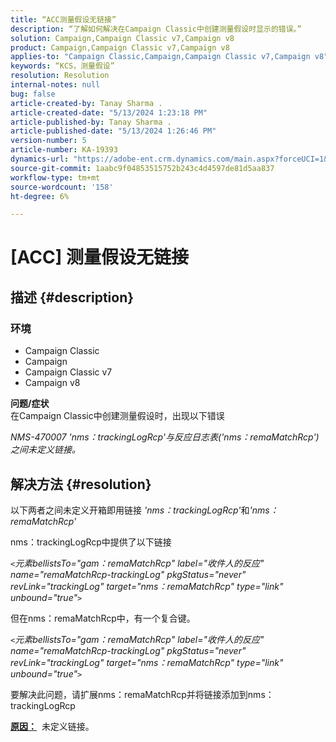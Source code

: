 ```yaml
---
title: “ACC测量假设无链接”
description: “了解如何解决在Campaign Classic中创建测量假设时显示的错误。”
solution: Campaign,Campaign Classic v7,Campaign v8
product: Campaign,Campaign Classic v7,Campaign v8
applies-to: "Campaign Classic,Campaign,Campaign Classic v7,Campaign v8"
keywords: “KCS，测量假设”
resolution: Resolution
internal-notes: null
bug: false
article-created-by: Tanay Sharma .
article-created-date: "5/13/2024 1:23:18 PM"
article-published-by: Tanay Sharma .
article-published-date: "5/13/2024 1:26:46 PM"
version-number: 5
article-number: KA-19393
dynamics-url: "https://adobe-ent.crm.dynamics.com/main.aspx?forceUCI=1&pagetype=entityrecord&etn=knowledgearticle&id=8b6538f3-2b11-ef11-9f8a-6045bd02b206"
source-git-commit: 1aabc9f04853515752b243c4d4597de81d5aa837
workflow-type: tm+mt
source-wordcount: '158'
ht-degree: 6%

---
```


# [ACC] 测量假设无链接

## 描述 {#description}


### <b>环境</b>

- Campaign Classic
- Campaign
- Campaign Classic v7
- Campaign v8

<b>问题/症状</b><br>在Campaign Classic中创建测量假设时，出现以下错误

*NMS-470007 &#39;nms：trackingLogRcp&#39;与反应日志表(&#39;nms：remaMatchRcp&#39;)之间未定义链接。*

## 解决方法 {#resolution}


以下两者之间未定义开箱即用链接 *&#39;nms：trackingLogRcp&#39;*&#x200B;和&#x200B;*&#39;nms：remaMatchRcp&#39;*

nms：trackingLogRcp中提供了以下链接

*`<`元素bellistsTo=&quot;gam：remaMatchRcp&quot; label=&quot;收件人的反应&quot; name=&quot;remaMatchRcp-trackingLog&quot; pkgStatus=&quot;never&quot; revLink=&quot;trackingLog&quot; target=&quot;nms：remaMatchRcp&quot; type=&quot;link&quot; unbound=&quot;true&quot;`>`*

但在nms：remaMatchRcp中，有一个复合键。

*`<`元素bellistsTo=&quot;gam：remaMatchRcp&quot; label=&quot;收件人的反应&quot; name=&quot;remaMatchRcp-trackingLog&quot; pkgStatus=&quot;never&quot; revLink=&quot;trackingLog&quot; target=&quot;nms：remaMatchRcp&quot; type=&quot;link&quot; unbound=&quot;true&quot;`>`*

要解决此问题，请扩展nms：remaMatchRcp并将链接添加到nms：trackingLogRcp



<b><u>原因：</u></b>  未定义链接。
